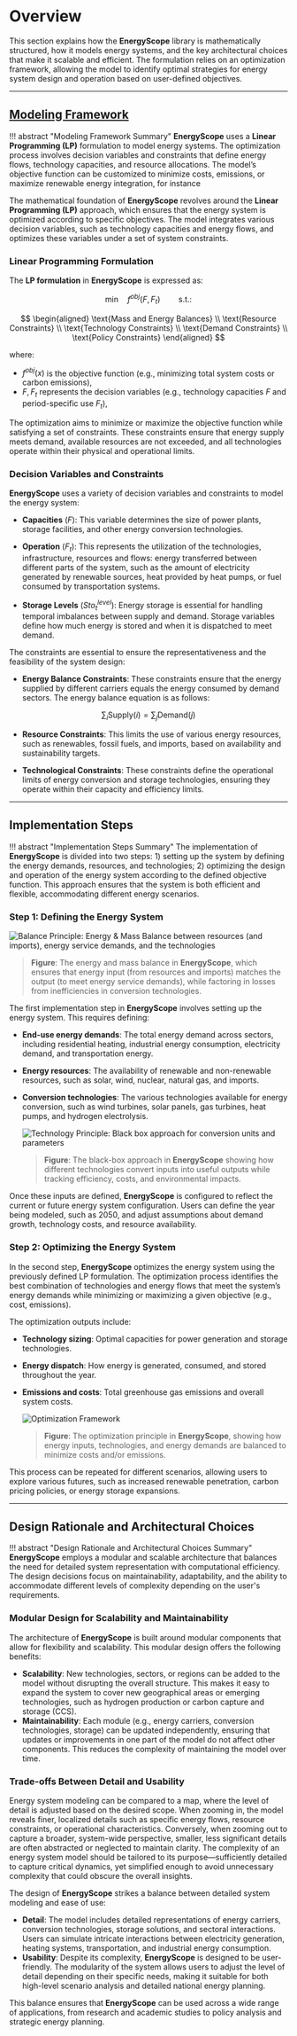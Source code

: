 # Overview

This section explains how the **EnergyScope** library is mathematically structured, how it models energy systems, and the key architectural choices that make it scalable and efficient. The formulation relies on an optimization framework, allowing the model to identify optimal strategies for energy system design and operation based on user-defined objectives.

---

## [Modeling Framework](./mathematical_framework.md)

!!! abstract "Modeling Framework Summary"
    **EnergyScope** uses a **Linear Programming (LP)** formulation to model energy systems. The optimization process involves decision variables and constraints that define energy flows, technology capacities, and resource allocations. The model’s objective function can be customized to minimize costs, emissions, or maximize renewable energy integration, for instance

The mathematical foundation of **EnergyScope** revolves around the **Linear Programming (LP)** approach, which ensures that the energy system is optimized according to specific objectives. The model integrates various decision variables, such as technology capacities and energy flows, and optimizes these variables under a set of system constraints.

### Linear Programming Formulation

The **LP formulation** in **EnergyScope** is expressed as:

$$
\text{min} \quad f^{obj}(F,F_t) \quad \quad \text{s.t.:}
$$

$$
\begin{aligned}
\text{Mass and Energy Balances} \\
\text{Resource Constraints} \\
\text{Technology Constraints} \\
\text{Demand Constraints} \\
\text{Policy Constraints}
\end{aligned}
$$

where:

-  $f^{obj}(x)$ is the objective function (e.g., minimizing total system costs or carbon emissions),  
-  $F,F_t$ represents the decision variables (e.g., technology capacities $F$ and period-specific use $F_t$),  

The optimization aims to minimize or maximize the objective function while satisfying a set of constraints. These constraints ensure that energy supply meets demand, available resources are not exceeded, and all technologies operate within their physical and operational limits.

### Decision Variables and Constraints

**EnergyScope** uses a variety of decision variables and constraints to model the energy system:

- **Capacities** ($F$): This variable determines the size of power plants, storage facilities, and other energy conversion technologies.
  
- **Operation** ($F_{t}$): This represents the utilization of the technologies, infrastructure, resources and flows: energy transferred between different parts of the system, such as the amount of electricity generated by renewable sources, heat provided by heat pumps, or fuel consumed by transportation systems.  
  
- **Storage Levels** ($Sto^{level}_t$): Energy storage is essential for handling temporal imbalances between supply and demand. Storage variables define how much energy is stored and when it is dispatched to meet demand.  

The constraints are essential to ensure the representativeness and the feasibility of the system design:

- **Energy Balance Constraints**: These constraints ensure that the energy supplied by different carriers equals the energy consumed by demand sectors. The energy balance equation is as follows:

$$
\sum_{i} \text{Supply}(i) = \sum_{j} \text{Demand}(j)
$$

- **Resource Constraints**: This limits the use of various energy resources, such as renewables, fossil fuels, and imports, based on availability and sustainability targets.

- **Technological Constraints**: These constraints define the operational limits of energy conversion and storage technologies, ensuring they operate within their capacity and efficiency limits.

---

## Implementation Steps

!!! abstract "Implementation Steps Summary"
    The implementation of **EnergyScope** is divided into two steps: 1) setting up the system by defining the energy demands, resources, and technologies; 2) optimizing the design and operation of the energy system according to the defined objective function. This approach ensures that the system is both efficient and flexible, accommodating different energy scenarios.

### Step 1: Defining the Energy System

![Balance Principle: Energy & Mass Balance between resources (and imports), energy service demands, and the technologies](images/framework/balance.png)
  > **Figure**: The energy and mass balance in **EnergyScope**, which ensures that energy input (from resources and imports) matches the output (to meet energy service demands), while factoring in losses from inefficiencies in conversion technologies.

The first implementation step in **EnergyScope** involves setting up the energy system. This requires defining:

- **End-use energy demands**: The total energy demand across sectors, including residential heating, industrial energy consumption, electricity demand, and transportation energy.  
- **Energy resources**: The availability of renewable and non-renewable resources, such as solar, wind, nuclear, natural gas, and imports.  
- **Conversion technologies**: The various technologies available for energy conversion, such as wind turbines, solar panels, gas turbines, heat pumps, and hydrogen electrolysis.

  ![Technology Principle: Black box approach for conversion units and parameters](images/framework/tech_principle.png)
  > **Figure**: The black-box approach in **EnergyScope** showing how different technologies convert inputs into useful outputs while tracking efficiency, costs, and environmental impacts.

Once these inputs are defined, **EnergyScope** is configured to reflect the current or future energy system configuration. Users can define the year being modeled, such as 2050, and adjust assumptions about demand growth, technology costs, and resource availability.

### Step 2: Optimizing the Energy System

In the second step, **EnergyScope** optimizes the energy system using the previously defined LP formulation. The optimization process identifies the best combination of technologies and energy flows that meet the system’s energy demands while minimizing or maximizing a given objective (e.g., cost, emissions). 

The optimization outputs include:

- **Technology sizing**: Optimal capacities for power generation and storage technologies.  
- **Energy dispatch**: How energy is generated, consumed, and stored throughout the year.  
- **Emissions and costs**: Total greenhouse gas emissions and overall system costs.  

  ![Optimization Framework](images/framework/principle.png)
  > **Figure**: The optimization principle in **EnergyScope**, showing how energy inputs, technologies, and energy demands are balanced to minimize costs and/or emissions.

This process can be repeated for different scenarios, allowing users to explore various futures, such as increased renewable penetration, carbon pricing policies, or energy storage expansions.

---

## Design Rationale and Architectural Choices

!!! abstract "Design Rationale and Architectural Choices Summary"
    **EnergyScope** employs a modular and scalable architecture that balances the need for detailed system representation with computational efficiency. The design decisions focus on maintainability, adaptability, and the ability to accommodate different levels of complexity depending on the user's requirements.

### Modular Design for Scalability and Maintainability

The architecture of **EnergyScope** is built around modular components that allow for flexibility and scalability. This modular design offers the following benefits:

- **Scalability**: New technologies, sectors, or regions can be added to the model without disrupting the overall structure. This makes it easy to expand the system to cover new geographical areas or emerging technologies, such as hydrogen production or carbon capture and storage (CCS).  
- **Maintainability**: Each module (e.g., energy carriers, conversion technologies, storage) can be updated independently, ensuring that updates or improvements in one part of the model do not affect other components. This reduces the complexity of maintaining the model over time.  

### Trade-offs Between Detail and Usability

Energy system modeling can be compared to a map, where the level of detail is adjusted based on the desired scope. When zooming in, the model reveals finer, localized details such as specific energy flows, resource constraints, or operational characteristics. Conversely, when zooming out to capture a broader, system-wide perspective, smaller, less significant details are often abstracted or neglected to maintain clarity. The complexity of an energy system model should be tailored to its purpose—sufficiently detailed to capture critical dynamics, yet simplified enough to avoid unnecessary complexity that could obscure the overall insights.

The design of **EnergyScope** strikes a balance between detailed system modeling and ease of use:

- **Detail**: The model includes detailed representations of energy carriers, conversion technologies, storage solutions, and sectoral interactions. Users can simulate intricate interactions between electricity generation, heating systems, transportation, and industrial energy consumption.  
- **Usability**: Despite its complexity, **EnergyScope** is designed to be user-friendly. The modularity of the system allows users to adjust the level of detail depending on their specific needs, making it suitable for both high-level scenario analysis and detailed national energy planning.  

This balance ensures that **EnergyScope** can be used across a wide range of applications, from research and academic studies to policy analysis and strategic energy planning.